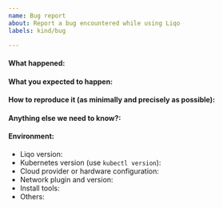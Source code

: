 ```yaml
---
name: Bug report
about: Report a bug encountered while using Liqo
labels: kind/bug

---
```


#### What happened:

#### What you expected to happen:

#### How to reproduce it (as minimally and precisely as possible):

#### Anything else we need to know?:

#### Environment:
- Liqo version:
- Kubernetes version (use `kubectl version`):
- Cloud provider or hardware configuration:
- Network plugin and version:
- Install tools:
- Others:
